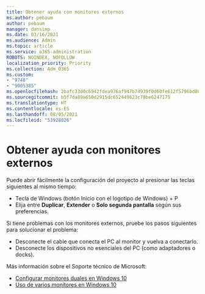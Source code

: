 ```yaml
---
title: Obtener ayuda con monitores externos
ms.author: pebaum
author: pebaum
manager: dansimp
ms.date: 03/16/2021
ms.audience: Admin
ms.topic: article
ms.service: o365-administration
ROBOTS: NOINDEX, NOFOLLOW
localization_priority: Priority
ms.collection: Adm_O365
ms.custom:
- "9748"
- "9005385"
ms.openlocfilehash: 2bafc33d0c6942fdea976af947b74939f0d60fe612f5796bd80e2ed8fce8b2e1
ms.sourcegitcommit: b5f7da89a650d2915dc652449623c78be6247175
ms.translationtype: HT
ms.contentlocale: es-ES
ms.lasthandoff: 08/05/2021
ms.locfileid: "53928026"
---
```

# <a name="get-help-with-external-monitors"></a>Obtener ayuda con monitores externos

Puede abrir fácilmente la configuración del proyecto al presionar las teclas siguientes al mismo tiempo:

- Tecla de Windows (botón Inicio con el logotipo de Windows) + P
- Elija entre **Duplicar**, **Extender** o **Solo segunda pantalla** según sus preferencias.

Si tiene problemas con los monitores externos, pruebe los pasos siguientes para solucionar el problema:

- Desconecte el cable que conecta el PC al monitor y vuelva a conectarlo.
- Desconecte los dispositivos no esenciales del PC (como adaptadores o docks).

Más información sobre el Soporte técnico de Microsoft:

- [Configurar monitores duales en Windows 10](https://support.microsoft.com/windows/set-up-dual-monitors-on-windows-10-3d5c15dc-cc63-d850-aeb6-b41778147554)
- [Uso de varios monitores en Windows 10](https://support.microsoft.com/windows/how-to-use-multiple-monitors-in-windows-10-329c6962-5a4d-b481-7baa-bec9671f728a)

